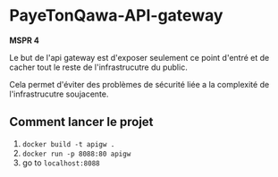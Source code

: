 # PayeTonQawa-API-gateway
**MSPR 4**

Le but de l'api gateway est d'exposer seulement ce point d'entré et de cacher tout le reste de l'infrastrucutre du public.

Cela permet d'éviter des problèmes de sécurité liée a la complexité de l'infrastrucutre soujacente.

## Comment lancer le projet

1. `docker build -t apigw .`
2. `docker run -p 8088:80 apigw`
3. go to `localhost:8088`
